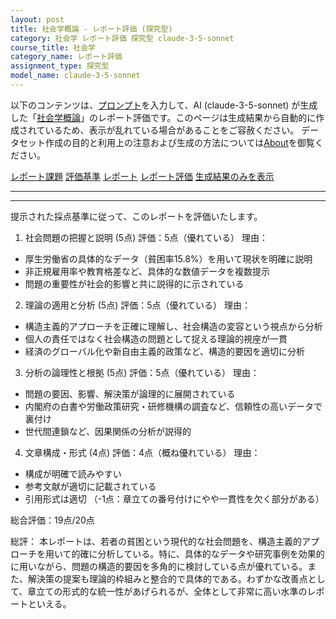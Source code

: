 ```yaml
---
layout: post
title: 社会学概論 - レポート評価 (探究型)
category: 社会学 レポート評価 探究型 claude-3-5-sonnet
course_title: 社会学
category_name: レポート評価
assignment_type: 探究型
model_name: claude-3-5-sonnet
---
```


以下のコンテンツは、[プロンプト](https://github.com/takedatoshiyuki/synthetic_assignments/tree/main/generated/社会学/claude-3-5-sonnet/prompt_レポート評価-探究型.md)を入力して、AI (claude-3-5-sonnet) が生成した「[社会学概論](/contents/社会学/)」のレポート評価です。このページは生成結果から自動的に作成されているため、表示が乱れている場合があることをご容赦ください。
データセット作成の目的と利用上の注意および生成の方法については[About](/About)を御覧ください。

[レポート課題](../レポート課題-探究型)
[評価基準](../評価基準-探究型)
[レポート](../レポート-探究型)
[レポート評価](../レポート評価-探究型)
[生成結果のみを表示](https://github.com/takedatoshiyuki/synthetic_assignments/tree/main/generated/社会学/claude-3-5-sonnet/レポート評価-探究型.md)
  

***
***
  
提示された採点基準に従って、このレポートを評価いたします。

1. 社会問題の把握と説明 (5点)
評価：5点（優れている）
理由：
- 厚生労働省の具体的なデータ（貧困率15.8%）を用いて現状を明確に説明
- 非正規雇用率や教育格差など、具体的な数値データを複数提示
- 問題の重要性が社会的影響と共に説得的に示されている

2. 理論の適用と分析 (5点)
評価：5点（優れている）
理由：
- 構造主義的アプローチを正確に理解し、社会構造の変容という視点から分析
- 個人の責任ではなく社会構造の問題として捉える理論的視座が一貫
- 経済のグローバル化や新自由主義的政策など、構造的要因を適切に分析

3. 分析の論理性と根拠 (5点)
評価：5点（優れている）
理由：
- 問題の要因、影響、解決策が論理的に展開されている
- 内閣府の白書や労働政策研究・研修機構の調査など、信頼性の高いデータで裏付け
- 世代間連鎖など、因果関係の分析が説得的

4. 文章構成・形式 (4点)
評価：4点（概ね優れている）
理由：
- 構成が明確で読みやすい
- 参考文献が適切に記載されている
- 引用形式は適切
（-1点：章立ての番号付けにやや一貫性を欠く部分がある）

総合評価：19点/20点

総評：
本レポートは、若者の貧困という現代的な社会問題を、構造主義的アプローチを用いて的確に分析している。特に、具体的なデータや研究事例を効果的に用いながら、問題の構造的要因を多角的に検討している点が優れている。また、解決策の提案も理論的枠組みと整合的で具体的である。わずかな改善点として、章立ての形式的な統一性があげられるが、全体として非常に高い水準のレポートといえる。
